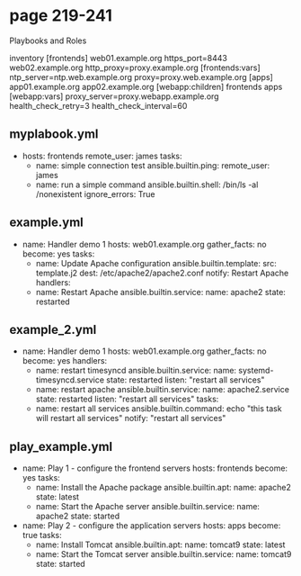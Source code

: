 # page 219-241

Playbooks and Roles

inventory
[frontends]
web01.example.org https_port=8443
web02.example.org http_proxy=proxy.example.org
[frontends:vars]
ntp_server=ntp.web.example.org
proxy=proxy.web.example.org
[apps]
app01.example.org
app02.example.org
[webapp:children]
frontends
apps
[webapp:vars]
proxy_server=proxy.webapp.example.org
health_check_retry=3
health_check_interval=60

myplabook.yml
---
- hosts: frontends
  remote_user: james
  tasks:
  - name: simple connection test
    ansible.builtin.ping:
    remote_user: james
  - name: run a simple command
    ansible.builtin.shell: /bin/ls -al /nonexistent
    ignore_errors: True

example.yml
---
- name: Handler demo 1
  hosts: web01.example.org
  gather_facts: no
  become: yes
  tasks:
  - name: Update Apache configuration
    ansible.builtin.template:
      src: template.j2
      dest: /etc/apache2/apache2.conf
    notify: Restart Apache
  handlers:
  - name: Restart Apache
    ansible.builtin.service:
      name: apache2
      state: restarted

example_2.yml
---
- name: Handler demo 1
  hosts: web01.example.org
  gather_facts: no
  become: yes
  handlers:
  - name: restart timesyncd
    ansible.builtin.service:
      name: systemd-timesyncd.service
      state: restarted
    listen: "restart all services"
  - name: restart apache
    ansible.builtin.service:
      name: apache2.service
      state: restarted
    listen: "restart all services"
  tasks:
  - name: restart all services
    ansible.builtin.command: echo "this task will restart all services"
    notify: "restart all services"

play_example.yml
---
- name: Play 1 - configure the frontend servers
  hosts: frontends
  become: yes
  tasks:
  - name: Install the Apache package
    ansible.builtin.apt:
      name: apache2
      state: latest
  - name: Start the Apache server
    ansible.builtin.service:
      name: apache2
      state: started
- name: Play 2 - configure the application servers
  hosts: apps
  become: true
  tasks:
  - name: Install Tomcat
    ansible.builtin.apt:
      name: tomcat9
      state: latest
  - name: Start the Tomcat server
    ansible.builtin.service:
      name: tomcat9
      state: started